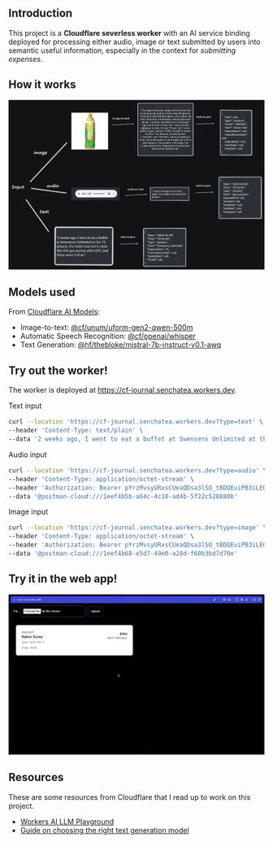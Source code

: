 ## Introduction

This project is a **Cloudflare severless worker** with an AI service binding deployed for processing either audio, image or text submitted by users into semantic useful information, especially in the context for _submitting expenses_.

## How it works

![](./demo/How%20it%20works.png)

## Models used

From [Cloudflare AI Models](https://developers.cloudflare.com/workers-ai/models):

- Image-to-text: [@cf/unum/uform-gen2-qwen-500m](https://developers.cloudflare.com/workers-ai/models/uform-gen2-qwen-500m/)
- Automatic Speech Recognition: [@cf/openai/whisper](https://developers.cloudflare.com/workers-ai/models/whisper/)
- Text Generation: [@hf/thebloke/mistral-7b-instruct-v0.1-awq](https://developers.cloudflare.com/workers-ai/models/mistral-7b-instruct-v0.1/)

## Try out the worker!

The worker is deployed at https://cf-journal.senchatea.workers.dev.

Text input

```bash
curl --location 'https://cf-journal.senchatea.workers.dev?type=text' \
--header 'Content-Type: text/plain' \
--data '2 weeks ago, I went to eat a buffet at Swensens Unlimited at the T2 airport, it'\''s really nice but it costs like $36 per person after GST, and there were 2 of us.'
```

Audio input

```bash
curl --location 'https://cf-journal.senchatea.workers.dev?type=audio' \
--header 'Content-Type: application/octet-stream' \
--header 'Authorization: Bearer pYrzMvsyURxsCUeaQDsa3lSO_tBDQEuiPB3iLEQt' \
--data '@postman-cloud:///1eef4b5b-a64c-4c10-ad4b-5f22c528880b'
```

Image input

```bash
curl --location 'https://cf-journal.senchatea.workers.dev?type=image' \
--header 'Content-Type: application/octet-stream' \
--header 'Authorization: Bearer pYrzMvsyURxsCUeaQDsa3lSO_tBDQEuiPB3iLEQt' \
--data '@postman-cloud:///1eef4b68-e5d7-49e0-a28d-f60b3bd7d70e'
```

## Try it in the web app!

![](./demo/web_demo.gif)

## Resources

These are some resources from Cloudflare that I read up to work on this project.

- [Workers AI LLM Playground](https://playground.ai.cloudflare.com/)
- [Guide on choosing the right
  text generation model](https://developers.cloudflare.com/workers-ai/tutorials/how-to-choose-the-right-text-generation-model/)
